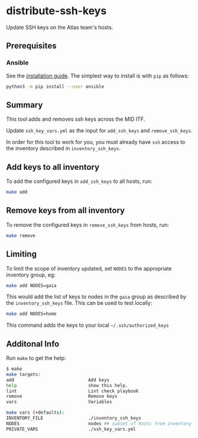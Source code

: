 # distribute-ssh-keys

Update SSH keys on the Atlas team's hosts.

## Prerequisites

### Ansible

See the [installation guide](https://docs.ansible.com/ansible/latest/installation_guide/intro_installation.html#installing-and-upgrading-ansible). The simplest way to install is with `pip` as follows:

```sh
python3 -m pip install --user ansible
```

## Summary

This tool adds and removes ssh keys across the MID ITF.

Update `ssh_key_vars.yml` as the input for `add_ssh_keys` and `remove_ssh_keys`.

In order for this tool to work for you, you must already have `ssh` access to the inventory described in `inventory_ssh_keys`.

## Add keys to all inventory

To add the configured keys in `add_ssh_keys` to all hosts, run:

```sh
make add
```

## Remove keys from all inventory

To remove the configured keys in `remove_ssh_keys` from hosts, run:

```sh
make remove
```

## Limiting

To limit the scope of inventory updated, set `NODES` to the appropriate inventory group, eg:

```sh
make add NODES=gaia
```

This would add the list of keys to nodes in the `gaia` group as described by the `inventory_ssh_keys` file.
This can be used to test locally:

```sh
make add NODES=home
```

This command adds the keys to your local `~/.ssh/authorized_keys`

## Additonal Info

Run `make` to get the help:

```sh
$ make
make targets:
add                            Add keys
help                           show this help.
lint                           Lint check playbook
remove                         Remove keys
vars                           Variables

make vars (+defaults):
INVENTORY_FILE                 ./inventory_ssh_keys
NODES                          nodes ## subset of hosts from inventory to run against
PRIVATE_VARS                   ./ssh_key_vars.yml
```
